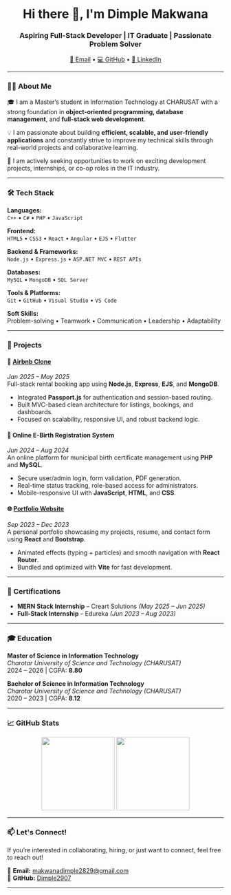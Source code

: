 <h1 align="center">Hi there 👋, I'm Dimple Makwana</h1>
<h3 align="center">Aspiring Full-Stack Developer | IT Graduate | Passionate Problem Solver</h3>

<p align="center">
  <a href="mailto:makwanadimple2829@gmail.com">📧 Email</a> •
  <a href="https://github.com/Dimple2907" target="_blank">💻 GitHub</a> •
  <a href="https://www.linkedin.com/in/dimplemakwana" target="_blank">🔗 LinkedIn</a>
</p>

---

### 👩‍💻 About Me

🎓 I am a Master’s student in Information Technology at CHARUSAT with a strong foundation in **object-oriented programming, database management**, and **full-stack web development**.

💡 I am passionate about building **efficient, scalable, and user-friendly applications** and constantly strive to improve my technical skills through real-world projects and collaborative learning.

🚀 I am actively seeking opportunities to work on exciting development projects, internships, or co-op roles in the IT industry.

---

### 🛠️ Tech Stack

**Languages:**  
`C++` • `C#` • `PHP` • `JavaScript`

**Frontend:**  
`HTML5` • `CSS3` • `React` • `Angular` • `EJS` • `Flutter`

**Backend & Frameworks:**  
`Node.js` • `Express.js` • `ASP.NET MVC` • `REST APIs`

**Databases:**  
`MySQL` • `MongoDB` • `SQL Server`

**Tools & Platforms:**  
`Git` • `GitHub` • `Visual Studio` • `VS Code`

**Soft Skills:**  
Problem-solving • Teamwork • Communication • Leadership • Adaptability

---

### 💼 Projects

#### 🏡 [Airbnb Clone](https://github.com/Dimple2907/airbnb-clone)
*Jan 2025 – May 2025*  
Full-stack rental booking app using **Node.js**, **Express**, **EJS**, and **MongoDB**.
- Integrated **Passport.js** for authentication and session-based routing.
- Built MVC-based clean architecture for listings, bookings, and dashboards.
- Focused on scalability, responsive UI, and robust backend logic.

#### 🍼 Online E-Birth Registration System
*Jun 2024 – Aug 2024*  
An online platform for municipal birth certificate management using **PHP** and **MySQL**.
- Secure user/admin login, form validation, PDF generation.
- Real-time status tracking, role-based access for administrators.
- Mobile-responsive UI with **JavaScript**, **HTML**, and **CSS**.

#### 🌐 [Portfolio Website](https://github.com/Dimple2907/portfolio)
*Sep 2023 – Dec 2023*  
A personal portfolio showcasing my projects, resume, and contact form using **React** and **Bootstrap**.
- Animated effects (typing + particles) and smooth navigation with **React Router**.
- Bundled and optimized with **Vite** for fast development.

---

### 📜 Certifications

- **MERN Stack Internship** – Creart Solutions *(May 2025 – Jun 2025)*
- **Full-Stack Internship** – Edureka *(Jun 2023 – Aug 2023)*

---

### 🎓 Education

**Master of Science in Information Technology**  
*Charotar University of Science and Technology (CHARUSAT)*  
2024 – 2026 | CGPA: **8.80**

**Bachelor of Science in Information Technology**  
*Charotar University of Science and Technology (CHARUSAT)*  
2020 – 2023 | CGPA: **8.12**

---

### 📈 GitHub Stats

<p align="center">
  <img src="https://github-readme-stats.vercel.app/api?username=Dimple2907&show_icons=true&theme=github_dark" height="170"/>
  <img src="https://github-readme-stats.vercel.app/api/top-langs/?username=Dimple2907&layout=compact&theme=github_dark" height="170"/>
</p>

---

### 📫 Let's Connect!

If you’re interested in collaborating, hiring, or just want to connect, feel free to reach out!

📧 **Email:** [makwanadimple2829@gmail.com](mailto:makwanadimple2829@gmail.com)  
🔗 **GitHub:** [Dimple2907](https://github.com/Dimple2907)

---
